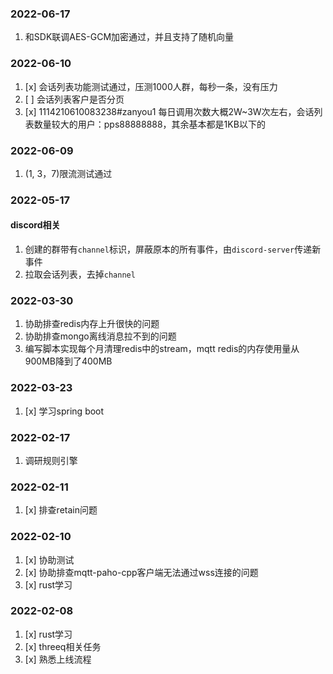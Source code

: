 ### 2022-06-17
1. 和SDK联调AES-GCM加密通过，并且支持了随机向量
### 2022-06-10
1. [x] 会话列表功能测试通过，压测1000人群，每秒一条，没有压力
2. [ ] 会话列表客户是否分页
3. [x] 1114210610083238#zanyou1 每日调用次数大概2W~3W次左右，会话列表数量较大的用户：pps88888888，其余基本都是1KB以下的

### 2022-06-09
1. (1, 3，7)限流测试通过

### 2022-05-17
#### discord相关
1. 创建的群带有`channel`标识，屏蔽原本的所有事件，由`discord-server`传递新事件
2. 拉取会话列表，去掉`channel`
### 2022-03-30
1. 协助排查redis内存上升很快的问题
2. 协助排查mongo离线消息拉不到的问题
3. 编写脚本实现每个月清理redis中的stream，mqtt redis的内存使用量从900MB降到了400MB

### 2022-03-23
1. [x] 学习spring boot


### 2022-02-17
1. 调研规则引擎

### 2022-02-11
1. [x] 排查retain问题

### 2022-02-10
1. [x] 协助测试
2. [x] 协助排查mqtt-paho-cpp客户端无法通过wss连接的问题
3. [x] rust学习

### 2022-02-08
1. [x] rust学习
2. [x] threeq相关任务
3. [x] 熟悉上线流程
